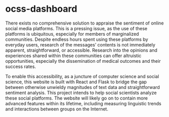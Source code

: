 # ocss-dashboard

There exists no comprehensive solution to appraise the sentiment of online social media platforms. This is a pressing issue, as the use of these platforms is ubiquitous, especially for members of marginalized communities. Despite endless hours spent using these platforms by everyday users, research of the messages’ contents is not immediately apparent, straightforward, or accessible. Research into the opinions and experiences shared within these communities can offer altruistic opportunities, especially the dissemination of medical outcomes and their success rates.

To enable this accessibility, as a juncture of computer science and social science, this website is built with React and Flask to bridge the gap between otherwise unwieldy magnitudes of text data and straightforward sentiment analysis. This project intends to help social scientists analyze these social platforms. The website will likely go on to contain more advanced features within its lifetime, including measuring linguistic trends and interactions between groups on the Internet.
